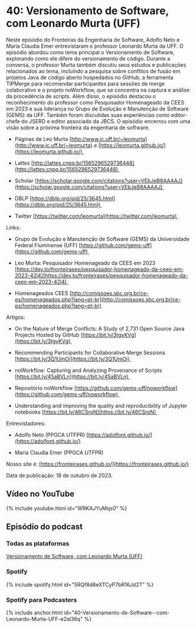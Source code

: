# 40: Versionamento de Software, com Leonardo Murta (UFF)

Neste episódio do Fronteiras da Engenharia de Software, Adolfo Neto e Maria Claudia Emer entrevistaram o professor Leonardo Murta da UFF. O episódio abordou como tema principal o Versionamento de Software, explorando como ele difere do versionamento de código. Durante a conversa, o professor Murta também discutiu seus estudos e publicações relacionados ao tema, incluindo a pesquisa sobre conflitos de fusão em projetos Java de código aberto hospedados no GitHub, a ferramenta TIPMerge para recomendar participantes para sessões de merge colaborativo e o projeto noWorkflow, que se concentra na captura e análise da procedência de scripts. Além disso, o episódio destacou o reconhecimento do professor como Pesquisador Homenageado da CEES em 2023 e sua liderança no Grupo de Evolução e Manutenção de Software (GEMS) da UFF. Também foram discutidas suas experiências como editor-chefe do JSERD e editor associado da JBCS. O episódio encerrou com uma visão sobre a próxima fronteira da engenharia de software.

-   Páginas de Leo Murta [⁠http://www.ic.uff.br/~leomurta⁠](http://www.ic.uff.br/~leomurta) e [⁠https://leomurta.github.io/⁠](https://leomurta.github.io/) 

-   Lattes [⁠http://lattes.cnpq.br/1565296529736448⁠](http://lattes.cnpq.br/1565296529736448) 

-   Scholar [⁠https://scholar.google.com/citations?user=VEbJeB8AAAAJ⁠](https://scholar.google.com/citations?user=VEbJeB8AAAAJ) 

-   DBLP [⁠https://dblp.org/pid/25/3645.html⁠](https://dblp.org/pid/25/3645.html) 

-   Twitter [⁠https://twitter.com/leomurta⁠](https://twitter.com/leomurta) 

Links:

-   Grupo de Evolução e Manutenção de Software (GEMS) da Universidade Federal Fluminense (UFF) [⁠https://github.com/gems-uff⁠](https://github.com/gems-uff) 

-   Leo Murta: Pesquisador Homenageado da CEES em 2023 [⁠https://dev.to/fronteirases/pesquisador-homenageado-da-cees-em-2023-42l4⁠](https://dev.to/fronteirases/pesquisador-homenageado-da-cees-em-2023-42l4) 

-   Homenageados CEES [⁠http://comissoes.sbc.org.br/ce-es/homenageados.php?lang=pt-br⁠](http://comissoes.sbc.org.br/ce-es/homenageados.php?lang=pt-br)

Artigos:

-   On the Nature of Merge Conflicts: A Study of 2,731 Open Source Java Projects Hosted by GitHub [⁠https://bit.ly/3tgyKVg⁠](https://bit.ly/3tgyKVg) 

-   Recommending Participants for Collaborative Merge Sessions [⁠https://bit.ly/3Q1UmOi⁠](https://bit.ly/3Q1UmOi) 

-   noWorkflow: Capturing and Analyzing Provenance of Scripts [⁠https://bit.ly/45aBVLn⁠](https://bit.ly/45aBVLn) 

-   Repositório noWorkflow [⁠https://github.com/gems-uff/noworkflow⁠](https://github.com/gems-uff/noworkflow) 

-   Understanding and improving the quality and reproducibility of Jupyter notebooks [⁠https://bit.ly/46CSroN⁠](https://bit.ly/46CSroN) 

Entrevistadores:

-   Adolfo Neto (PPGCA UTFPR) [⁠⁠https://adolfont.github.io/⁠⁠⁠⁠⁠](https://adolfont.github.io/)

-   Maria Claudia Emer (PPGCA UTFPR)

Nosso site é: [⁠⁠⁠⁠https://fronteirases.github.io/⁠⁠⁠⁠](https://fronteirases.github.io/)


Data de publicação: 18 de outubro de 2023.


## Vídeo no YouTube

{% include youtube.html id="WRKAJYuMqs0" %}

## Episódio do podcast

### Todas as plataformas

[Versionamento de Software, com Leonardo Murta (UFF)](https://podcasters.spotify.com/pod/show/fronteirases/episodes/40-Versionamento-de-Software--com-Leonardo-Murta-UFF-e2al36q)

### Spotify

{% include spotify.html id="5RQf8d8eXTCyP7bR16Jd2T" %} 


### Spotify para Podcasters

{% include anchor.html id="40-Versionamento-de-Software--com-Leonardo-Murta-UFF-e2al36q" %}


